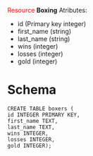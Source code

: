  <span style="color:red">Resource</span>
**Boxing**
Atributes:
- id (Primary key integer)
- first_name (string)
- last_name (string)
- wins (integer)
- losses (integer)
- gold (integer)

# Schema
`CREATE TABLE boxers (`\
`id INTEGER PRIMARY KEY,`\
`first_name TEXT,`\
`last_name TEXT,`\
`wins INTEGER,`\
`losses INTEGER,`\
`gold INTEGER);`
